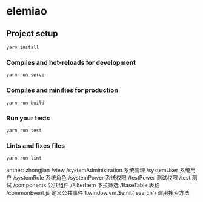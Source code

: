 # elemiao

## Project setup
```
yarn install
```

### Compiles and hot-reloads for development
```
yarn run serve
```

### Compiles and minifies for production
```
yarn run build
```

### Run your tests
```
yarn run test
```

### Lints and fixes files
```
yarn run lint
```

anther: zhongjian
  /view
    /systemAdministration 系统管理
      /systemUser 系统用户
      /systemRole 系统角色
      /systemPower 系统权限
    /testPower 测试权限
      /test 测试
  /components 公共组件
    /FilterItem 下拉筛选
    /BaseTable 表格
  /commonEvent.js 定义公共事件
    1.window.vm.$emit('search') 调用搜索方法

